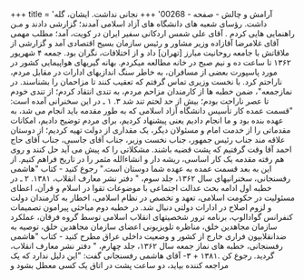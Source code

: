+++
title = 'آرامش و چالش - صفحه - 00268'
+++
نجانی نداشت. ایشان، گله داشت. رؤسای شعبه های دانشگاه های آزاد اسلامی آمدند؛ گزارشی دادند و مـن راهنمایی هایی کردم . آقای علی شمس اردکانی سفیر ایران در کویت، آمد؛ مطلب مهمی آقای غلامرضا آقازاده وزیر مشاور و رئیس سازمان بسیج اقتصادی آمد و گزارشی از ملاقاتش با جامعه روحانیت مبارز [تهران] داد و از اختلافات، نگران بود. جمعه ۴ شهریور ۱۳۶۲ تا ساعت ده و نیم صبح در خانه مطالعه میکردم. بهانه گیریهای هواپیمایی کشور در مورد پاسپورت بعضی از مسافران، به خاطر سنگ اندازیهای ادارات در مقابل مردم، ناراحتم کرد. با نخست وزیری تماس گرفتم که تعقیب کنند تا مزاحمان را بشناسند. در نمازجمعه"، ضمن خطبه ها از کارمندان مزاحم مردم، به تندی انتقاد کردم؛ از تندی خودم تا عصر ناراحت بودم؛ بیش از حد لحتم تند شد ۳. ۱ ـ در این سخنرانی آمده است: "قسمت عمده کار تأسیس دانشگاه آزاد اسلامی که به طور مقدمه باید انجام می شد، به عهده بنده بود و ما انجام دادیم یعنی پیشنهاد کردیم، برای مردم توضیح دادیم، امکانات مقدماتی را از خدمت امام و مسئولان دیگر، یک مقداری از دولت تهیه کردیم؛ از دوستان علاقه مند جناب رئیس جمهور، جناب نخست وزیر، جناب آقای جاسبی، جناب آقای حاج احمد آقا وقت گرفتیم که پشت قضیه باشند. مشکلاتی را که پیش می آید حل کنند و روی هم رفته مقدمه یک کار اساسی، ریشه دار و انشاءالله مثمر را در تاریخ فراهم کنیم. از این به بعد قسمت عمده به عهده شما دوستان است." رجوع کنید - کتاب "هاشمی رفسنجانی، سخنرانیهای سال ۱۳۶۲، جلد سوم، " دفتر نشر معارف انقلاب، ۱۳۸۱. ۲ ـ در خطبه اول ادامه بحث عدالت اجتماعی با موضوعات تقوا در اسلام و قرآن، اعطای مسئولیت در حکومت اسلامی، تعهد و تخصص در نظام اسلامی، اخطار به کارمندان دولت و لزوم اصلاح در ادارات دولتی دنبال شد. در خطبه دوم مباحثی پیرامون تصمیمات کنفرانس گوادالوپ، برنامه ترور شخصیتهای انقلاب اسلامی توسط گروه فرقان، عملکرد سازمان مجاهدین خلق، مناظره تلویزیونی اعضای سازمان مجاهدین خلق، توصیه به ضدانقلابیون فراری خارج از کشور و وضعیت داخلی عراق مطرح کنید - کتاب "هاشمی رفسنجانی، خطبه های نماز جمعه سال ۱۳۶۲، جلد چهارم، " دفتر نشر معارف انقلاب، گردید. رجوع کن .۱۳۸۱ + ۳- آقای هاشمی رفسنجانی گفت: "این دلیل ندارد که یک مراجعه کننده بیاید، دو ساعت پشت در اتاق یک کسی معطل بشود و